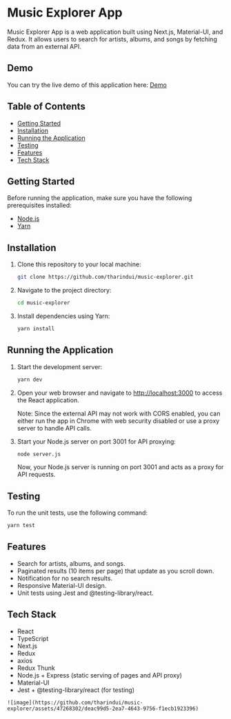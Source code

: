 
# Music Explorer App

Music Explorer App is a web application built using Next.js, Material-UI, and Redux. It allows users to search for artists, albums, and songs by fetching data from an external API.

## Demo

You can try the live demo of this application here: [Demo](https://main--taupe-pika-43f84d.netlify.app/)

## Table of Contents
- [Getting Started](#getting-started)
- [Installation](#installation)
- [Running the Application](#running-the-application)
- [Testing](#testing)
- [Features](#features)
- [Tech Stack](#tech-stack)

## Getting Started

Before running the application, make sure you have the following prerequisites installed:

- [Node.js](https://nodejs.org/)
- [Yarn](https://yarnpkg.com/)

## Installation

1. Clone this repository to your local machine:

   ```bash
   git clone https://github.com/tharindui/music-explorer.git
   ```

2. Navigate to the project directory:

   ```bash
   cd music-explorer
   ```

3. Install dependencies using Yarn:

   ```bash
   yarn install
   ```

## Running the Application

1. Start the development server:

   ```bash
   yarn dev
   ```

2. Open your web browser and navigate to [http://localhost:3000](http://localhost:3000) to access the React application.

   Note: Since the external API may not work with CORS enabled, you can either run the app in Chrome with web security disabled or use a proxy server to handle API calls.

3. Start your Node.js server on port 3001 for API proxying:

   ```bash
   node server.js
   ```

   Now, your Node.js server is running on port 3001 and acts as a proxy for API requests.

## Testing

To run the unit tests, use the following command:

```bash
yarn test
```

## Features

- Search for artists, albums, and songs.
- Paginated results (10 items per page) that update as you scroll down.
- Notification for no search results.
- Responsive Material-UI design.
- Unit tests using Jest and @testing-library/react.

## Tech Stack

- React
- TypeScript
- Next.js
- Redux
- axios
- Redux Thunk
- Node.js + Express (static serving of pages and API proxy)
- Material-UI
- Jest + @testing-library/react (for testing)
```
![image](https://github.com/tharindui/music-explorer/assets/47268302/deac99d5-2ea7-4643-9756-f1ecb1923396)
